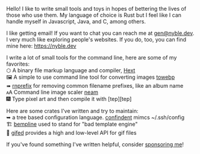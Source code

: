 Hello! I like to write small tools and toys in hopes of bettering the lives of those who use them. My language of choice is Rust but I feel like I can handle myself in Javascript, Java, and C, among others.

I like getting email! If you want to chat you can reach me at [gen@nyble.dev](mailto:gen@nyble.dev). I very much like exploring people's websites. If you do, too, you can find mine here: <https://nyble.dev>

I write a lot of small tools for the command line, here are some of my favorites:  
⬡ A binary file markup language and compiler, [Hext][hext]  
🖼 A simple to use command line tool for converting images [towebp][towebp]  
➠ [rnprefix][rnprefix] for removing common filename prefixes, like an album name  
🗚 Command line image scaler [neam][neam] \
🎆 Type pixel art and then compile it with [tep][tep]

[hext]: https://github.com/gennyble/hext
[towebp]: https://github.com/gennyble/towebp
[rnprefix]: https://github.com/gennyble/rnprefix
[neam]: https://github.com/gennyble/neam
[neam]: https://github.com/gennyble/tep

Here are some crates I've written and try to maintain:   
➥ a tree based configuration language. [confindent][confindent] mimcs ~/.ssh/config  
🏗 [bempline][bempline] used to stand for "bad template engine"  
🎁 [gifed][gifed] provides a high and low-level API for gif files

[confindent]: https://github.com/gennyble/confindent
[bempline]:https://github.com/gennyble/bempline
[gifed]: https://github.com/gennyble/gifed

If you've found something I've written helpful, consider [sponsoring me][sponsor]!

[sponsor]: https://github.com/sponsors/gennyble
